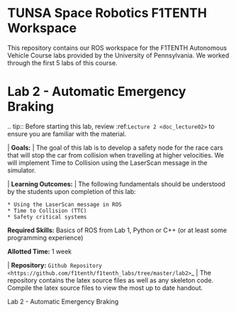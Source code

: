 # TUNSA Space Robotics F1TENTH Workspace

This repository contains our ROS workspace for the F1TENTH Autonomous Vehicle Course labs provided by the University of Pennsylvania. We worked through the first 5 labs of this course.

Lab 2 - Automatic Emergency Braking
======================================
.. tip:: Before starting this lab, review :ref:`Lecture 2 <doc_lecture02>` to ensure you are familiar with the material.

| **Goals:**
| The goal of this lab is to develop a safety node for the race cars that will stop the car from collision when travelling at higher velocities. We will implement Time to Collision using the LaserScan message in the simulator. 

| **Learning Outcomes:**
| The following fundamentals should be understood by the students upon completion of this lab:

	* Using the LaserScan message in ROS
	* Time to Collision (TTC)
	* Safety critical systems

**Required Skills:** Basics of ROS from Lab 1, Python or C++ (or at least some programming experience)

**Allotted Time:** 1 week

| **Repository:** `Github Repository <https://github.com/f1tenth/f1tenth_labs/tree/master/lab2>`_ 
|	The repository contains the latex source files as well as any skeleton code. Compile the latex source files to view the most up to date handout.

Lab 2 - Automatic Emergency Braking
